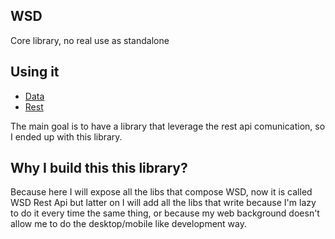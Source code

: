 WSD
---

Core library, no real use as standalone

Using it
---

- [Data](http://github.com/norman784/wsd-data)
- [Rest](http://github.com/norman784/wsd-rest)

The main goal is to have a library that leverage the rest api comunication, so I ended up with this library.

Why I build this this library?
---

Because here I will expose all the libs that compose WSD, now it is called WSD Rest Api but latter on I will add all the libs that write because I'm lazy to do it every time the same thing, or because my web background doesn't allow me to do the desktop/mobile like development way.